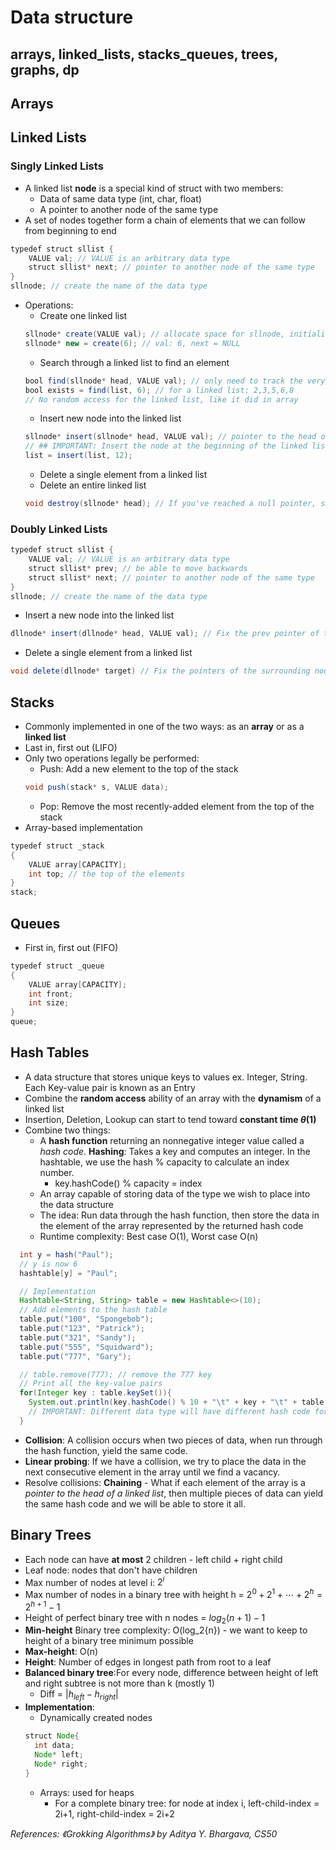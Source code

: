 # Data structure

## arrays, linked_lists, stacks_queues, trees, graphs, dp

## Arrays

## Linked Lists
### Singly Linked Lists
- A linked list **node** is a special kind of struct with two members:
  - Data of same data type (int, char, float)
  - A pointer to another node of the same type
- A set of nodes together form a chain of elements that we can follow from beginning to end

```java
typedef struct sllist {
    VALUE val; // VALUE is an arbitrary data type
    struct sllist* next; // pointer to another node of the same type
}
sllnode; // create the name of the data type
```
- Operations:
  - Create one linked list
  ```java
  sllnode* create(VALUE val); // allocate space for sllnode, initialize val, next field, return a pointer to sllnode
  sllnode* new = create(6); // val: 6, next = NULL
  ```
  - Search through a linked list to find an element
  ```java
  bool find(sllnode* head, VALUE val); // only need to track the very first of the elements in the list
  bool exists = find(list, 6); // for a linked list: 2,3,5,6,8
  // No random access for the linked list, like it did in array
  ```
  - Insert new node into the linked list
  ```java
  sllnode* insert(sllnode* head, VALUE val); // pointer to the head of the list.
  // ## IMPORTANT: Insert the node at the beginning of the linked list!
  list = insert(list, 12);
  ```
  - Delete a single element from a linked list
  - Delete an entire linked list
  ```java
  void destroy(sllnode* head); // If you've reached a null pointer, stop. Delete the rest of the list
  ```

### Doubly Linked Lists
```java
typedef struct sllist {
    VALUE val; // VALUE is an arbitrary data type
    struct sllist* prev; // be able to move backwards
    struct sllist* next; // pointer to another node of the same type
}
sllnode; // create the name of the data type
```
- Insert a new node into the linked list
```java
dllnode* insert(dllnode* head, VALUE val); // Fix the prev pointer of the old head of the linked list
```
- Delete a single element from a linked list
```java
void delete(dllnode* target) // Fix the pointers of the surrounding nodes to "skip over" target
```

## Stacks
- Commonly implemented in one of the two ways: as an **array** or as a **linked list**
- Last in, first out (LIFO)
- Only two operations legally be performed:
  - Push: Add a new element to the top of the stack
  ```java
  void push(stack* s, VALUE data);
  ```
  - Pop: Remove the most recently-added element from the top of the stack
- Array-based implementation
```java
typedef struct _stack
{
    VALUE array[CAPACITY];
    int top; // the top of the elements
}
stack;
```

## Queues
- First in, first out (FIFO)
```java
typedef struct _queue
{
    VALUE array[CAPACITY];
    int front;
    int size;
}
queue;
```

## Hash Tables
- A data structure that stores unique keys to values ex. Integer, String. Each Key-value pair is known as an Entry
- Combine the **random access** ability of an array with the **dynamism** of a linked list
- Insertion, Deletion, Lookup can start to tend toward **constant time $\theta(1)$**
- Combine two things:
  - A **hash function** returning an nonnegative integer value called a *hash code*. **Hashing**: Takes a key and computes an integer. In the hashtable, we use the hash % capacity to calculate an index number.
    - key.hashCode() % capacity = index
  - An array capable of storing data of the type we wish to place into the data structure
  - The idea: Run data through the hash function, then store the data in the element of the array represented by the returned hash code
  - Runtime complexity: Best case O(1), Worst case O(n)
```java
  int y = hash("Paul");
  // y is now 6
  hashtable[y] = "Paul";

  // Implementation
  Hashtable<String, String> table = new Hashtable<>(10);
  // Add elements to the hash table
  table.put("100", "Spongebob");
  table.put("123", "Patrick");
  table.put("321", "Sandy");
  table.put("555", "Squidward");
  table.put("777", "Gary");

  // table.remove(777); // remove the 777 key
  // Print all the key-value pairs
  for(Integer key : table.keySet()){
    System.out.println(key.hashCode() % 10 + "\t" + key + "\t" + table.get()); // hashcode + key + value
    // IMPORTANT: Different data type will have different hash code formulas
  }

```
- **Collision**: A collision occurs when two pieces of data, when run through the hash function, yield the same code.
- **Linear probing**: If we have a collision, we try to place the data in the next consecutive element in the array until we find a vacancy.
- Resolve collisions: **Chaining** - What if each element of the array is a *pointer to the head of a linked list*, then multiple pieces of data can yield the same hash code and we will be able to store it all.



## Binary Trees
- Each node can have **at most** 2 children - left child + right child
- Leaf node: nodes that don't have children
- Max number of nodes at level i: $2^i$
- Max number of nodes in a binary tree with height h = $2^0 + 2^1 + \cdots + 2^h = 2^{h+1} - 1$
- Height of perfect binary tree with n nodes = $log_2(n+1) - 1$
- **Min-height** Binary tree complexity: O(log_2{n}) - we want to keep to height of a binary tree minimum possible
- **Max-height**: O(n)
- **Height**: Number of edges in longest path from root to a leaf
- **Balanced binary tree**:For every node, difference between height of left and right subtree is not more than k (mostly 1)
  - Diff = $|h_{left} - h_{right}|$
- **Implementation**:
  - Dynamically created nodes
  ```java
  struct Node{
    int data;
    Node* left;
    Node* right;
  }
  ```
  - Arrays: used for heaps
    - For a complete binary tree: for node at index i, left-child-index = 2i+1, right-child-index = 2i+2







*References: 《Grokking Algorithms》 by Aditya Y. Bhargava, CS50*